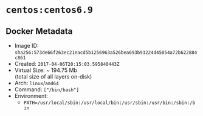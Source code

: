# `centos:centos6.9`

## Docker Metadata

- Image ID: `sha256:573de66f263ec21eacd5b1256963a526bea693b93224d45054a72b622884c861`
- Created: `2017-04-06T20:15:03.595840443Z`
- Virtual Size: ~ 194.75 Mb  
  (total size of all layers on-disk)
- Arch: `linux`/`amd64`
- Command: `["/bin/bash"]`
- Environment:
  - `PATH=/usr/local/sbin:/usr/local/bin:/usr/sbin:/usr/bin:/sbin:/bin`
